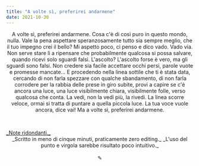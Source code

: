 ```yaml
---
title: "A volte sì, preferirei andarmene"
date: 2021-10-30
---
```

<div align="center">
A volte sì, preferirei andarmene. Cosa c'è di così puro in questo mondo, nulla. Vale la pena aspettare speranzosamente tutto sia sempre meglio, che il tuo impegno crei il bello? Mi aspetto poco, ci penso e dico vado. Vado via. Non serve stare lì a ripensare che probabilmente qualcosa si possa salvare, quando ricevi solo sguardi falsi. L'ascolto? L'ascolto forse è vero, ma gli sguardi sono falsi. Non credere sia facile accettare occhi persi, parole vuote e promesse mancate... E procedendo nella linea sottile che ti è stata data, cercando di non farla spezzare con qualche sbandamento, di non farla corrodere per la rabbia delle prese in giro subite, provi a capire se c'è ancora una luce, una luce visibilmente chiara, visibilmente folle, verso qualcosa che conta. La vedi, non la vedi più, la rivedi. La linea scorre veloce, ormai si tratta di puntare a quella piccola luce. La tua voce vuole ancora, dice vai! Ma a volte sì, preferirei andarmene.
</div>

&nbsp;

<span style="text-decoration:underline">
_Note ridondanti._
</span>

<div align="center">
_Scritto in meno di cinque minuti, praticamente zero editing._
_L'uso del punto e virgola sarebbe risultato poco intuitivo._
</div>
&nbsp;

<div align="center">
  ✎
</div>
